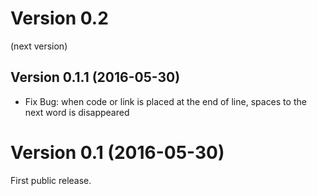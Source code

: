 Version 0.2
===========

(next version)

Version 0.1.1 (2016-05-30)
--------------------------

* Fix Bug: when code or link is placed at the end of line, spaces to the next word is disappeared

Version 0.1 (2016-05-30)
========================

First public release.
